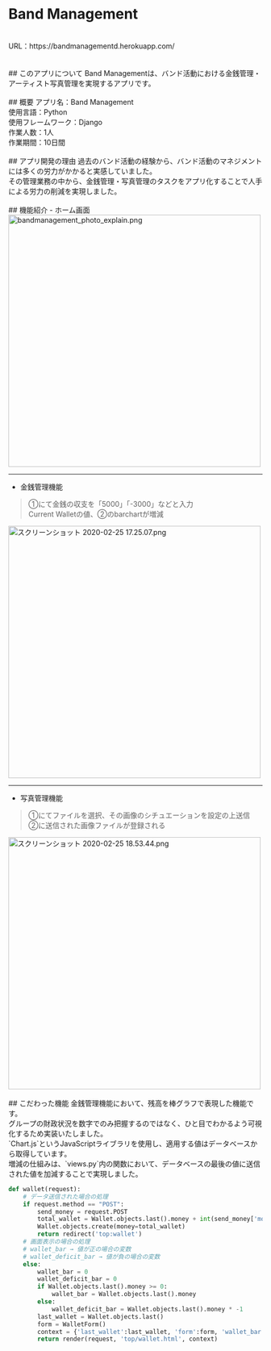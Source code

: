 # Band Management
<br>
URL：https://bandmanagementd.herokuapp.com/
<br>
<br>
<br>
## このアプリについて
Band Managementは、バンド活動における金銭管理・アーティスト写真管理を実現するアプリです。
<br>
<br>
## 概要
アプリ名：Band Management<br>
使用言語：Python<br>
使用フレームワーク：Django<br>
作業人数：1人<br>
作業期間：10日間
<br>
<br>
## アプリ開発の理由
過去のバンド活動の経験から、バンド活動のマネジメントには多くの労力がかかると実感していました。<br>
その管理業務の中から、金銭管理・写真管理のタスクをアプリ化することで人手による労力の削減を実現しました。
<br>
<br>
## 機能紹介
- ホーム画面

<img width="500" alt="bandmanagement_photo_explain.png" src="https://user-images.githubusercontent.com/57580026/75243706-b902a980-580d-11ea-9272-1b4a77a2a5ea.png">

***

- 金銭管理機能

> ①にて金銭の収支を「5000」「-3000」などと入力<br>
> Current Walletの値、②のbarchartが増減

<img width="500" alt="スクリーンショット 2020-02-25 17.25.07.png" src="https://qiita-image-store.s3.ap-northeast-1.amazonaws.com/0/531957/e81747d3-f821-b9b4-3e9d-92058c885036.png">

***

- 写真管理機能

> ①にてファイルを選択、その画像のシチュエーションを設定の上送信<br>
> ②に送信された画像ファイルが登録される

<img width="500" alt="スクリーンショット 2020-02-25 18.53.44.png" src="https://qiita-image-store.s3.ap-northeast-1.amazonaws.com/0/531957/c11c810b-bec3-ec27-56b8-1eca518b8929.png">

<br>
<br>
## こだわった機能
金銭管理機能において、残高を棒グラフで表現した機能です。<br>
グループの財政状況を数字でのみ把握するのではなく、ひと目でわかるよう可視化するため実装いたしました。<br>
`Chart.js`というJavaScriptライブラリを使用し、適用する値はデータベースから取得しています。<br>
増減の仕組みは、`views.py`内の関数において、データベースの最後の値に送信された値を加減することで実現しました。<br>

```python:views.py
def wallet(request):
    # データ送信された場合の処理
    if request.method == "POST":
        send_money = request.POST
        total_wallet = Wallet.objects.last().money + int(send_money['money'])
        Wallet.objects.create(money=total_wallet)
        return redirect('top:wallet')
    # 画面表示の場合の処理
    # wallet_bar → 値が正の場合の変数
    # wallet_deficit_bar → 値が負の場合の変数
    else:
        wallet_bar = 0
        wallet_deficit_bar = 0
        if Wallet.objects.last().money >= 0:
            wallet_bar = Wallet.objects.last().money
        else:
            wallet_deficit_bar = Wallet.objects.last().money * -1
        last_wallet = Wallet.objects.last()
        form = WalletForm()
        context = {'last_wallet':last_wallet, 'form':form, 'wallet_bar':wallet_bar, 'wallet_deficit_bar':wallet_deficit_bar}
        return render(request, 'top/wallet.html', context)

```
